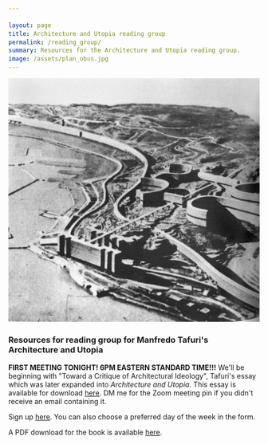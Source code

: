 ```yaml
---

layout: page
title: Architecture and Utopia reading group
permalink: /reading_group/
summary: Resources for the Architecture and Utopia reading group.
image: /assets/plan_obus.jpg
---
```

<img src="/assets/plan_obus.jpg" alt="Le Corbusier's Plan Obus for Algiers" width="1000"/>


<h3>Resources for reading group for Manfredo Tafuri's Architecture and Utopia</h3>

**FIRST MEETING TONIGHT! 6PM EASTERN STANDARD TIME!!!**
We'll be beginning with "Toward a Critique of Architectural Ideology", Tafuri's essay which was later expanded into *Architecture and Utopia*. This essay is available for download <a href="https://ufile.io/8vu6jt9h">here</a>. DM me for the Zoom meeting pin if you didn't receive an email containing it.

Sign up <a href="https://forms.gle/YZUTgeoyJfsJowwv8">here</a>. You can also choose a preferred day of the week in the form.

A PDF download for the book is available <a href="https://anti-intelligence.space/assets/Tafuri%20-%20Architecture%20and%20Utopia-web.pdf">here</a>.
